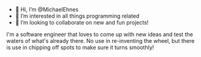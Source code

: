 - 👋 Hi, I’m @MichaelEhnes
- 👀 I’m interested in all things programming related
- 💞️ I’m looking to collaborate on new and fun projects!

I'm a software engineer that loves to come up with new ideas and test the waters of what's already there. No use in re-inventing the wheel, but there is use in chipping
off spots to make sure it turns smoothly!

<!---
MichaelEhnes/MichaelEhnes is a ✨ special ✨ repository because its `README.md` (this file) appears on your GitHub profile.
You can click the Preview link to take a look at your changes.
--->
